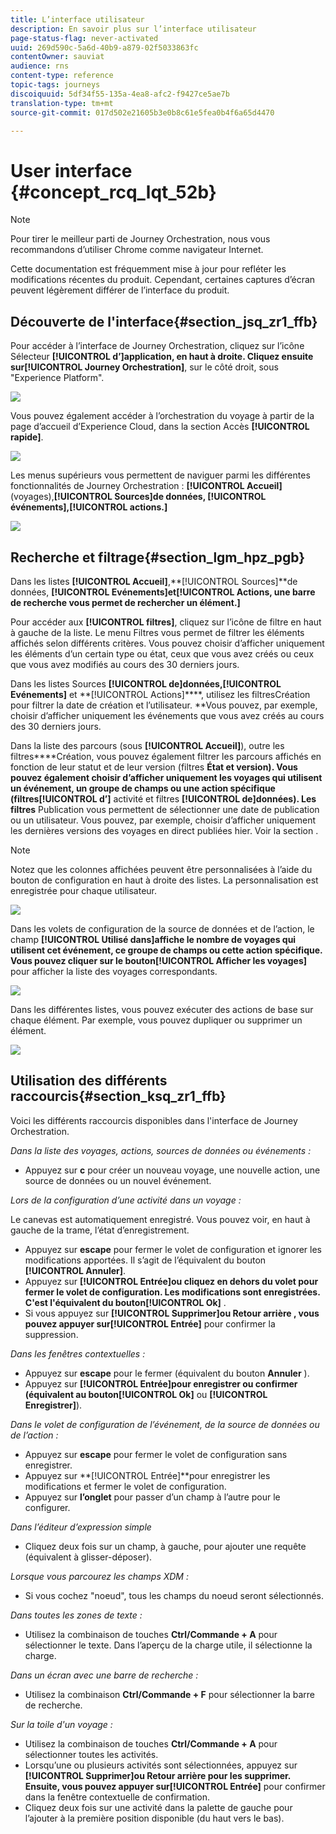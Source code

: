 ```yaml
---
title: L’interface utilisateur
description: En savoir plus sur l’interface utilisateur
page-status-flag: never-activated
uuid: 269d590c-5a6d-40b9-a879-02f5033863fc
contentOwner: sauviat
audience: rns
content-type: reference
topic-tags: journeys
discoiquuid: 5df34f55-135a-4ea8-afc2-f9427ce5ae7b
translation-type: tm+mt
source-git-commit: 017d502e21605b3e0b8c61e5fea0b4f6a65d4470

---
```



# User interface {#concept_rcq_lqt_52b}

>[!NOTE]
>
>Pour tirer le meilleur parti de Journey Orchestration, nous vous recommandons d’utiliser Chrome comme navigateur Internet.
>
>Cette documentation est fréquemment mise à jour pour refléter les modifications récentes du produit. Cependant, certaines captures d’écran peuvent légèrement différer de l’interface du produit.

## Découverte de l&#39;interface{#section_jsq_zr1_ffb}

Pour accéder à l’interface de Journey Orchestration, cliquez sur l’icône Sélecteur **[!UICONTROL d’]**application, en haut à droite. Cliquez ensuite sur**[!UICONTROL  Journey Orchestration]**, sur le côté droit, sous &quot;Experience Platform&quot;.

![](../assets/journey1.png)

Vous pouvez également accéder à l’orchestration du voyage à partir de la page d’accueil d’Experience Cloud, dans la section Accès **[!UICONTROL rapide]**.

![](../assets/journey1bis.png)

Les menus supérieurs vous permettent de naviguer parmi les différentes fonctionnalités de Journey Orchestration : **[!UICONTROL Accueil]**(voyages),**[!UICONTROL  Sources]**de données, **[!UICONTROL événements]**,**[!UICONTROL  actions.]**

![](../assets/journey2.png)

## Recherche et filtrage{#section_lgm_hpz_pgb}

Dans les listes **[!UICONTROL Accueil]**,**[!UICONTROL  Sources]**de données, **[!UICONTROL Evénements]**et**[!UICONTROL  Actions, une barre de recherche vous permet de rechercher un élément.]**

Pour accéder aux **[!UICONTROL filtres]**, cliquez sur l’icône de filtre en haut à gauche de la liste. Le menu Filtres vous permet de filtrer les éléments affichés selon différents critères. Vous pouvez choisir d’afficher uniquement les éléments d’un certain type ou état, ceux que vous avez créés ou ceux que vous avez modifiés au cours des 30 derniers jours.

Dans les listes Sources **[!UICONTROL de]**données,**[!UICONTROL  Evénements]** et **[!UICONTROL Actions]****, utilisez les filtresCréation pour filtrer la date de création et l’utilisateur. **Vous pouvez, par exemple, choisir d’afficher uniquement les événements que vous avez créés au cours des 30 derniers jours.

Dans la liste des parcours (sous **[!UICONTROL Accueil]**), outre les filtres****Création, vous pouvez également filtrer les parcours affichés en fonction de leur statut et de leur version (filtres ****État et version). Vous pouvez également choisir d’afficher uniquement les voyages qui utilisent un événement, un groupe de champs ou une action spécifique (filtres**[!UICONTROL  d’]** activité et filtres **[!UICONTROL de]**données). Les filtres**** Publication vous permettent de sélectionner une date de publication ou un utilisateur. Vous pouvez, par exemple, choisir d’afficher uniquement les dernières versions des voyages en direct publiées hier. Voir la section [](../building-journeys/using-the-journey-designer.md).

>[!NOTE]
>
>Notez que les colonnes affichées peuvent être personnalisées à l’aide du bouton de configuration en haut à droite des listes. La personnalisation est enregistrée pour chaque utilisateur.

![](../assets/journey74.png)

Dans les volets de configuration de la source de données et de l’action, le champ **[!UICONTROL Utilisé dans]**affiche le nombre de voyages qui utilisent cet événement, ce groupe de champs ou cette action spécifique. Vous pouvez cliquer sur le bouton**[!UICONTROL  Afficher les voyages]** pour afficher la liste des voyages correspondants.

![](../assets/journey3bis.png)

Dans les différentes listes, vous pouvez exécuter des actions de base sur chaque élément. Par exemple, vous pouvez dupliquer ou supprimer un élément.

![](../assets/journey4.png)

## Utilisation des différents raccourcis{#section_ksq_zr1_ffb}

Voici les différents raccourcis disponibles dans l&#39;interface de Journey Orchestration.

_Dans la liste des voyages, actions, sources de données ou événements :_

* Appuyez sur **c** pour créer un nouveau voyage, une nouvelle action, une source de données ou un nouvel événement.

_Lors de la configuration d’une activité dans un voyage :_

Le canevas est automatiquement enregistré. Vous pouvez voir, en haut à gauche de la trame, l’état d’enregistrement.

* Appuyez sur **escape** pour fermer le volet de configuration et ignorer les modifications apportées. Il s’agit de l’équivalent du bouton **[!UICONTROL Annuler]**.
* Appuyez sur **[!UICONTROL Entrée]**ou cliquez en dehors du volet pour fermer le volet de configuration. Les modifications sont enregistrées. C&#39;est l&#39;équivalent du bouton**[!UICONTROL  Ok]** .
* Si vous appuyez sur **[!UICONTROL Supprimer]**ou** Retour arrière **, vous pouvez appuyer sur**[!UICONTROL  Entrée]** pour confirmer la suppression.

_Dans les fenêtres contextuelles :_

* Appuyez sur **escape** pour le fermer (équivalent du bouton **Annuler** ).
* Appuyez sur **[!UICONTROL Entrée]**pour enregistrer ou confirmer (équivalent au bouton**[!UICONTROL  Ok]** ou **[!UICONTROL Enregistrer]**).

_Dans le volet de configuration de l’événement, de la source de données ou de l’action :_

* Appuyez sur **escape** pour fermer le volet de configuration sans enregistrer.
* Appuyez sur **[!UICONTROL Entrée]**pour enregistrer les modifications et fermer le volet de configuration.
* Appuyez sur **l’onglet** pour passer d’un champ à l’autre pour le configurer.

_Dans l’éditeur d’expression simple_

* Cliquez deux fois sur un champ, à gauche, pour ajouter une requête (équivalent à glisser-déposer).

_Lorsque vous parcourez les champs XDM :_

* Si vous cochez &quot;noeud&quot;, tous les champs du noeud seront sélectionnés.

_Dans toutes les zones de texte :_

* Utilisez la combinaison de touches **Ctrl/Commande + A** pour sélectionner le texte. Dans l’aperçu de la charge utile, il sélectionne la charge.

_Dans un écran avec une barre de recherche :_

* Utilisez la combinaison **Ctrl/Commande + F** pour sélectionner la barre de recherche.

_Sur la toile d&#39;un voyage :_

* Utilisez la combinaison de touches **Ctrl/Commande + A** pour sélectionner toutes les activités.
* Lorsqu’une ou plusieurs activités sont sélectionnées, appuyez sur **[!UICONTROL Supprimer]**ou** Retour arrière **pour les supprimer. Ensuite, vous pouvez appuyer sur**[!UICONTROL  Entrée]** pour confirmer dans la fenêtre contextuelle de confirmation.
* Cliquez deux fois sur une activité dans la palette de gauche pour l’ajouter à la première position disponible (du haut vers le bas).
